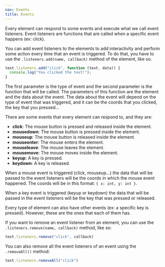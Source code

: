 ```yaml
---
nav: Events
title: Events
---
```


Every element can respond to some events and execute what we call event listeners. Event listeners are functions that are called when a specific event happens (ex: click).

You can add event listeners to the elements to add interactivity and perform some action every time that an event is triggered. To do that, you have to use the `.listeners.add(name, callback)` method of the element, like so.

```javascript
text.listeners.add("click", function (text, data)) {
  console.log("You clicked the text!");
}
```

The first parameter is the type of event and the second parameter is the function that will be called. The parameters of this function are the element and the data about the event. The data about the event will depend on the type of event that was triggered, and it can be the coords that you clicked, the key that you pressed...

There are some events that every element can respond to, and they are:

- **click**: The mouse button is pressed and released inside the element.
- **mousedown**: The mouse button is pressed inside the element.
- **mouseup**: The mouse button is released inside the element.
- **mouseenter**: The mouse enters the element.
- **mouseleave**: The mouse leaves the element.
- **mousemove**: The mouse moves inside the element.
- **keyup**: A key is pressed.
- **keydown**: A key is released.

When a mouse event is triggered (click, mouseup...) the data that will be passed to the event listeners will be the coords in which the mouse event happened. The coords will be in this format: `{ x: int, y: int }`.

When a key event is triggered (keyup or keydown) the data that will be passed in the event listeners will be the key that was pressed or released.

Every type of element can also have other events (ex: a specific key is pressed). However, these are the ones that each of them has.

If you want to remove an event listener from an element, you can use the `.listeners.remove(name, callback)` method, like so:

```javascript
text.listeners.remove("click", callback)
```

You can also remove all the event listeners of an event using the `.removeAll()` method:

```javascript
text.listeners.removeAll("click")
```
